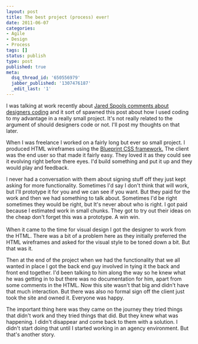 ```yaml
---
layout: post
title: The best project (process) ever!
date: 2011-06-07
categories:
- Agile
- Design
- Process
tags: []
status: publish
type: post
published: true
meta:
  dsq_thread_id: '650556979'
  jabber_published: '1307476187'
  _edit_last: '1'
---
```

<p>I was talking at work recently about <a href="http://www.uie.com/brainsparks/2011/05/31/why-the-valley-wants-designers-that-can-code/">Jared Spools comments about designers coding</a> and it sort of spawned this post about how I used coding to my advantage in a really small project. It's not really related to the argument of should designers code or not. I'll post my thoughts on that later.<p />
  When I was freelance I worked on a fairly long but ever so small project. I produced HTML wireframes using the 
  <a href="http://www.blueprintcss.org/">Blueprint CSS framework.</a> The client was the end user so that made it fairly easy. They loved it as they could see it evolving right before there eyes. I'd build something and put it up and they would play and feedback.<p />
  I never had a conversation with them about signing stuff off they just kept asking for more functionality. Sometimes I'd say I don't think that will work, but I'll prototype it for you and we can see if you want. But they paid for the work and then we had something to talk about. Sometimes I'd be right sometimes they would be right, but It's never about who is right. I got paid because I estimated work in small chunks. They got to try out their ideas on the cheap don't forget this was a prototype. A win win.
  <br /> <br /> When it came to the time for visual design I got the designer to work from the HTML. There was a bit of a problem here as they initially preferred the HTML wireframes and asked for the visual style to be toned down a bit. But that was it.<p />
  Then at the end of the project when we had the functionality that we all wanted in place I got the back end guy involved in tying it the back and front end together. I'd been talking to him along the way so he knew what he was getting in to but there was no documentation for him, apart from some comments in the HTML. Now this site wasn't that big and didn't have that much interaction. But there was also no formal sign off the client just took the site and owned it. Everyone was happy.
  <p />
  The important thing here was they came on the journey they tried things that didn't work and they tried things that did. But they knew what was happening. I didn't disappear and come back to them with a solution. I didn't start doing that until I started working in an agency environment. But that's another story.
</p>
